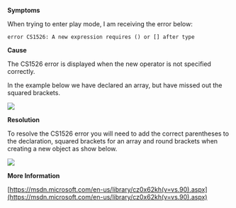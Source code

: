 

**Symptoms**



When trying to enter play mode, I am receiving the error below:


```
error CS1526: A new expression requires () or [] after type
```


**Cause**



The CS1526 error is displayed when the new operator is not specified correctly.



In the example below we have declared an array, but have missed out the squared brackets.



![](/hc/en-us/article_attachments/202474853/CS1526_a.png)



**Resolution**



To resolve the CS1526 error you will need to add the correct parentheses to the declaration, squared brackets for an array and round brackets when creating a new object as show below.



![](/hc/en-us/article_attachments/202475893/CS1526_b.png)



**More Information**



[https://msdn.microsoft.com/en-us/library/cz0x62kh(v=vs.90).aspx](https://msdn.microsoft.com/en-us/library/cz0x62kh(v=vs.90).aspx)





